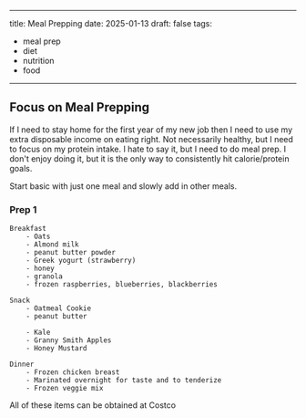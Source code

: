 
---
title: Meal Prepping
date: 2025-01-13
draft: false
tags:
  - meal prep
  - diet
  - nutrition
  - food
---

## Focus on Meal Prepping

If I need to stay home for the first year of my new job then I need to use my extra disposable income on eating right. Not necessarily healthy, but I need to focus on my protein intake. I hate to say it, but I need to do meal prep. I don't enjoy doing it, but it is the only way to consistently hit calorie/protein goals. 

Start basic with just one meal and slowly add in other meals. 

### Prep 1

	Breakfast 
		- Oats
		- Almond milk
		- peanut butter powder
		- Greek yogurt (strawberry)
		- honey
		- granola
		- frozen raspberries, blueberries, blackberries

	Snack
		- Oatmeal Cookie
		- peanut butter 

		- Kale
		- Granny Smith Apples
		- Honey Mustard

	Dinner 
		- Frozen chicken breast 
		- Marinated overnight for taste and to tenderize 
		- Frozen veggie mix 

All of these items can be obtained at Costco 


